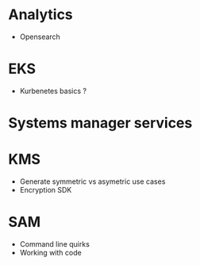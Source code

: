 
# Analytics
* Opensearch

# EKS
* Kurbenetes basics ? 
  
# Systems manager services

# KMS
* Generate symmetric vs asymetric use cases
* Encryption SDK
  
# SAM
* Command line quirks
* Working with code